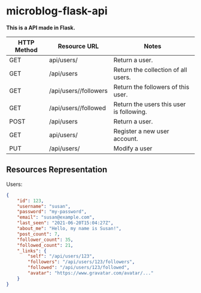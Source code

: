 # microblog-flask-api

**This is a API made in Flask.**

| HTTP Method|Resource URL | Notes
|--------------|-----------|------------|
|GET|api/users/<id>  |Return a user. |    
|GET|/api/users |	Return the collection of all users. |    
|GET|/api/users/<id>/followers | Return the followers of this user.|    
|GET|/api/users/<id>/followed | Return the users this user is following.|    
|POST|/api/users |Return a user.|    
|GET|api/users/<id>|Register a new user account.|    
|PUT|/api/users/<id> |Modify a user|    

## Resources Representation
Users:
```json
{
    "id": 123,
    "username": "susan",
    "password": "my-password",
    "email": "susan@example.com",
    "last_seen": "2021-06-20T15:04:27Z",
    "about_me": "Hello, my name is Susan!",
    "post_count": 7,
    "follower_count": 35,
    "followed_count": 21,
    "_links": {
        "self": "/api/users/123",
        "followers": "/api/users/123/followers",
        "followed": "/api/users/123/followed",
        "avatar": "https://www.gravatar.com/avatar/..."
    }
}
```